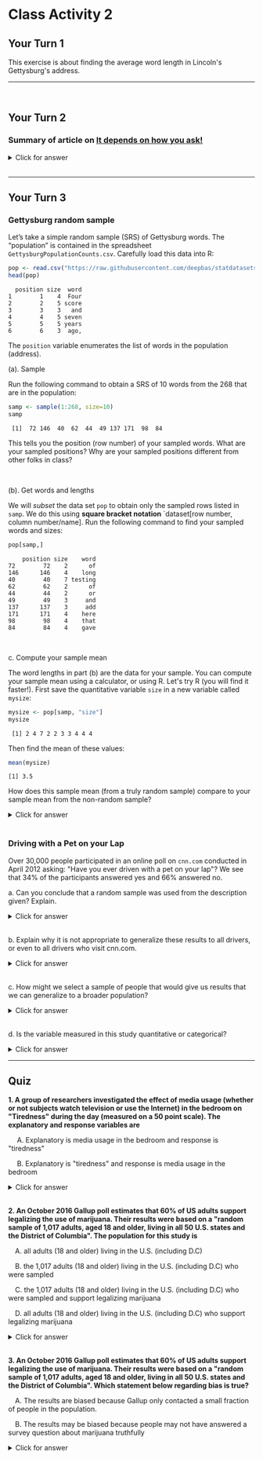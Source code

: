 
# Class Activity 2

## Your Turn 1

This exercise is about finding the average word length in Lincoln's Gettysburg's address.

------------------------------------------

<br>

## Your Turn 2

### Summary of article on [It depends on how you ask!](https://jech.bmj.com/content/75/4/387.abstract)

<details>
<summary><red>Click for answer</red></summary>

*Answer:* 

This study aimed to measure the effects of psychological biases on estimates of compliance with public health guidance regarding COVID-19. Results showed that compliance estimates were reduced when questions were framed negatively and anonymity was increased. Effect sizes were large, with compliance estimates diminishing by up to 17% points and 10% points, respectively. These findings suggest that standard tracking surveys pose questions in ways that lead to higher compliance estimates than alternative approaches.
</details>
<br>

------------------------------------------

## Your Turn 3

### Gettysburg random sample

Let’s take a simple random sample (SRS) of Gettysburg words. The “population” is contained in the
spreadsheet `GettysburgPopulationCounts.csv`. Carefully load this data into R:



```r
pop <- read.csv("https://raw.githubusercontent.com/deepbas/statdatasets/main/GettysbergPopulationCounts.csv")
head(pop)
```

```
  position size  word
1        1    4  Four
2        2    5 score
3        3    3   and
4        4    5 seven
5        5    5 years
6        6    3  ago,
```

The `position` variable enumerates the list of words in the population (address).

(a). Sample

Run the following command to obtain a SRS of 10 words from the 268 that are in the population:


```r
samp <- sample(1:268, size=10)
samp
```

```
 [1]  72 146  40  62  44  49 137 171  98  84
```

This tells you the position (row number) of your sampled words. What are your sampled positions? Why are your sampled positions different from other folks in class?

<br>



(b). Get words and lengths

We will *subset* the data set `pop` to obtain only the sampled rows listed in `samp`. We do this using **square bracket notation** `dataset[row number, column number/name]. Run the following command to find your sampled words and sizes:


```r
pop[samp,]
```

```
    position size    word
72        72    2      of
146      146    4    long
40        40    7 testing
62        62    2      of
44        44    2      or
49        49    3     and
137      137    3     add
171      171    4    here
98        98    4    that
84        84    4    gave
```

<br>

c. Compute your sample mean

The word lengths in part (b) are the data for your sample. You can compute your sample mean using a calculator, or using R. Let's try R (you will find it faster!). First save the quantitative variable `size` in a new variable called `mysize`:


```r
mysize <- pop[samp, "size"]
mysize
```

```
 [1] 2 4 7 2 2 3 3 4 4 4
```

Then find the mean of these values:


```r
mean(mysize)
```

```
[1] 3.5
```

How does this sample mean (from a truly random sample) compare to your sample mean from the non-random sample? 

<details>
<summary><red>Click for answer</red></summary>

*Answer:*  The true mean is  4.29. Your two means will likely vary. Since the many non-random samples generally overestimated the population mean length, it is possible (but not guaranteed) that *your* one non-random sample gave a mean length that is greater than the random sample's mean length. 

</details>

<br>



### Driving with a Pet on your Lap

Over 30,000 people participated in an online poll on `cnn.com` conducted in April 2012 asking: "Have you ever driven with a pet on your lap"? We see that 34% of the participants answered yes and 66% answered no.

a. Can you conclude that a random sample was used from the description given? Explain.

<details>
<summary><red>Click for answer</red></summary>

*Answer:* No you can't make this conclusion from the info given. In fact, an online poll at a website like `cnn.com` is almost always reporting results from a non-random sample. The people who respond are individuals who visit `cnn.com`, then see the online poll and decide to respond. 
</details>

<br>



b. Explain why it is not appropriate to generalize these results to all drivers, or even to all drivers who visit cnn.com.

<details>
<summary><red>Click for answer</red></summary>

*Answer:* This is a volunteer sample, and volunteer samples are often biased and can't be generalized to *all drivers* (the population).  It is likely that people who have driven with a pet on their lap are more likely to respond to the poll.
</details>
<br>

c. How might we select a sample of people that would give us results that we can generalize to a broader population?

<details>
<summary><red>Click for answer</red></summary>

*Answer:* A random sample of individuals from all U.S. drivers would need to be selected and given the poll question. (There are many ways to do this, the most common being a variation of random digit dialing where phone numbers are randomly selected from known area codes.)
</details>

<br>


d. Is the variable measured in this study quantitative or categorical?

<details>
<summary><red>Click for answer</red></summary>

*Answer:* Categorical (yes or no answer to the question).
</details>

 ---------------------------------------------------------------------

## Quiz

**1. A group of researchers investigated the effect of media usage (whether or not subjects watch television or use the Internet) in the bedroom on "Tiredness" during the day (measured on a 50 point scale). The explanatory and response variables are**

&emsp;  A. Explanatory is media usage in the bedroom and response is "tiredness"

&emsp;  B. Explanatory is "tiredness" and response is media usage in the bedroom

<details>
<summary><red>Click for answer</red></summary>
The correct answer is A.
</details><br>

**2. An October 2016 Gallup poll estimates that 60% of US adults support legalizing the use of marijuana. Their results were based on a "random sample of 1,017 adults, aged 18 and older, living in all 50 U.S. states and the District of Columbia". The population for this study is**

&emsp;A. all adults (18 and older) living in the U.S. (including D.C)

&emsp;B. the 1,017 adults (18 and older) living in the U.S. (including D.C) who were sampled

&emsp;C. the 1,017 adults (18 and older) living in the U.S. (including D.C) who were sampled and support legalizing marijuana

&emsp;D. all adults (18 and older) living in the U.S. (including D.C) who support legalizing marijuana


<details>
<summary><red>Click for answer</red></summary>
The correct answer is A.
</details><br>


**3. An October 2016 Gallup poll estimates that 60% of US adults support legalizing the use of marijuana. Their results were based on a "random sample of 1,017 adults, aged 18 and older, living in all 50 U.S. states and the District of Columbia". Which statement below regarding bias is true?**

&emsp;A. The results are biased because Gallup only contacted a small fraction of people in the population.

&emsp;B. The results may be biased because people may not have answered a survey question about marijuana truthfully

<details>
<summary><red>Click for answer</red></summary>
The correct answer is B.
</details><br>






